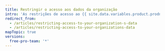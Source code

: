 ```yaml
---
title: Restringir o acesso aos dados da organização
intro: 'As restrições de acesso ao {{ site.data.variables.product.prodname_oauth_app }} permitem que os proprietários da organização restrinjam o acesso de um app não confiável aos dados da organização. Os integrantes da organização podem então usar o {{ site.data.variables.product.prodname_oauth_app }} para as contas de usuário pessoais, mantendo os dados da organização seguros.'
redirect_from:
  - /articles/restricting-access-to-your-organization-s-data
  - /articles/restricting-access-to-your-organizations-data
mapTopic: true
versions:
  free-pro-team: '*'
---
```


